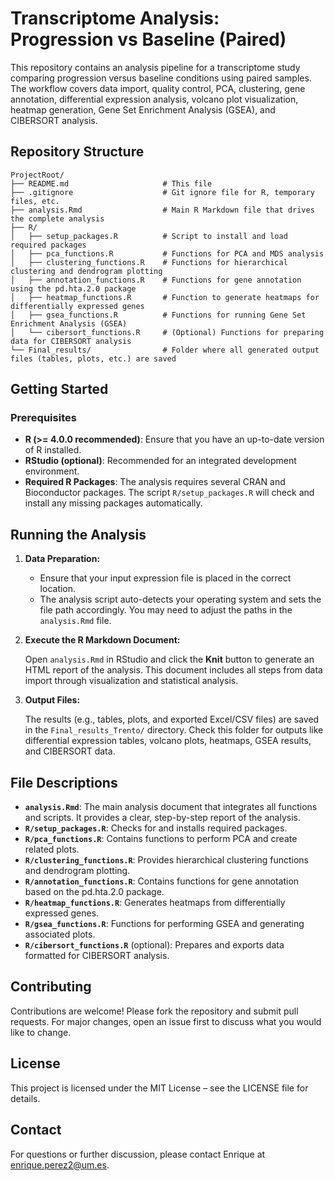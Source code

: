 # Transcriptome Analysis: Progression vs Baseline (Paired)

This repository contains an analysis pipeline for a transcriptome study comparing progression versus baseline conditions using paired samples. The workflow covers data import, quality control, PCA, clustering, gene annotation, differential expression analysis, volcano plot visualization, heatmap generation, Gene Set Enrichment Analysis (GSEA), and CIBERSORT analysis.

## Repository Structure

```plaintext
ProjectRoot/
├── README.md                     # This file
├── .gitignore                    # Git ignore file for R, temporary files, etc.
├── analysis.Rmd                  # Main R Markdown file that drives the complete analysis
├── R/
│   ├── setup_packages.R          # Script to install and load required packages
│   ├── pca_functions.R           # Functions for PCA and MDS analysis
│   ├── clustering_functions.R    # Functions for hierarchical clustering and dendrogram plotting
│   ├── annotation_functions.R    # Functions for gene annotation using the pd.hta.2.0 package
│   ├── heatmap_functions.R       # Function to generate heatmaps for differentially expressed genes
│   ├── gsea_functions.R          # Functions for running Gene Set Enrichment Analysis (GSEA)
│   └── cibersort_functions.R     # (Optional) Functions for preparing data for CIBERSORT analysis
└── Final_results/                # Folder where all generated output files (tables, plots, etc.) are saved
```
## Getting Started

### Prerequisites

- **R (>= 4.0.0 recommended)**: Ensure that you have an up-to-date version of R installed.
- **RStudio (optional)**: Recommended for an integrated development environment.
- **Required R Packages**: The analysis requires several CRAN and Bioconductor packages. The script `R/setup_packages.R` will check and install any missing packages automatically.

## Running the Analysis

1. **Data Preparation:**

   - Ensure that your input expression file is placed in the correct location.
   - The analysis script auto-detects your operating system and sets the file path accordingly. You may need to adjust the paths in the `analysis.Rmd` file.

2. **Execute the R Markdown Document:**

   Open `analysis.Rmd` in RStudio and click the **Knit** button to generate an HTML report of the analysis. This document includes all steps from data import through visualization and statistical analysis.

3. **Output Files:**

   The results (e.g., tables, plots, and exported Excel/CSV files) are saved in the `Final_results_Trento/` directory. Check this folder for outputs like differential expression tables, volcano plots, heatmaps, GSEA results, and CIBERSORT data.

## File Descriptions

- **`analysis.Rmd`**: The main analysis document that integrates all functions and scripts. It provides a clear, step-by-step report of the analysis.
- **`R/setup_packages.R`**: Checks for and installs required packages.
- **`R/pca_functions.R`**: Contains functions to perform PCA and create related plots.
- **`R/clustering_functions.R`**: Provides hierarchical clustering functions and dendrogram plotting.
- **`R/annotation_functions.R`**: Contains functions for gene annotation based on the pd.hta.2.0 package.
- **`R/heatmap_functions.R`**: Generates heatmaps from differentially expressed genes.
- **`R/gsea_functions.R`**: Functions for performing GSEA and generating associated plots.
- **`R/cibersort_functions.R`** (optional): Prepares and exports data formatted for CIBERSORT analysis.

## Contributing

Contributions are welcome! Please fork the repository and submit pull requests. For major changes, open an issue first to discuss what you would like to change.

## License

This project is licensed under the MIT License – see the LICENSE file for details.

## Contact

For questions or further discussion, please contact Enrique at [enrique.perez2@um.es](mailto:enrique.perez2@um.es).


